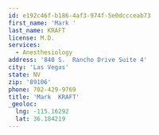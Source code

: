 ```yaml
---
id: e192c46f-b186-4af3-974f-5e0dccceab73
first_name: 'Mark '
last_name: KRAFT
license: M.D.
services:
  - Anesthesiology
address: '840 S.  Rancho Drive Suite 4'
city: 'Las Vegas'
state: NV
zip: '89106'
phone: 702-429-9769
title: 'Mark  KRAFT'
_geoloc:
  lng: -115.16292
  lat: 36.184219
---
```

